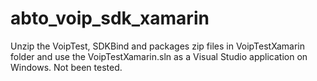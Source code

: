 # abto_voip_sdk_xamarin
Unzip the VoipTest, SDKBind and packages zip files in VoipTestXamarin folder and use the VoipTestXamarin.sln as a Visual Studio application on Windows.
Not been tested.
